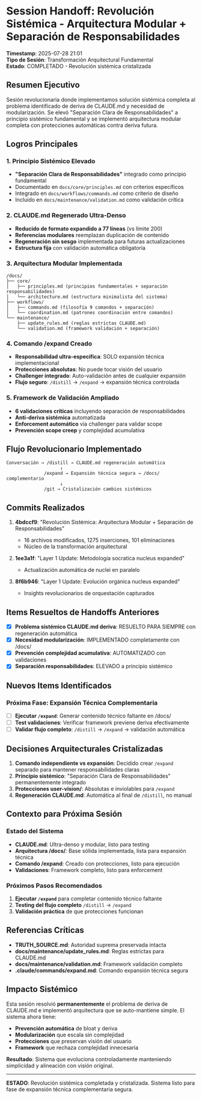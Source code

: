# Session Handoff: Revolución Sistémica - Arquitectura Modular + Separación de Responsabilidades

**Timestamp**: 2025-07-28 21:01  
**Tipo de Sesión**: Transformación Arquitectural Fundamental  
**Estado**: COMPLETADO - Revolución sistémica cristalizada

## Resumen Ejecutivo

Sesión revolucionaria donde implementamos solución sistémica completa al problema identificado de deriva de CLAUDE.md y necesidad de modularización. Se elevó "Separación Clara de Responsabilidades" a principio sistémico fundamental y se implementó arquitectura modular completa con protecciones automáticas contra deriva futura.

## Logros Principales

### 1. Principio Sistémico Elevado
- **"Separación Clara de Responsabilidades"** integrado como principio fundamental
- Documentado en `docs/core/principles.md` con criterios específicos
- Integrado en `docs/workflows/commands.md` como criterio de diseño
- Incluido en `docs/maintenance/validation.md` como validación crítica

### 2. CLAUDE.md Regenerado Ultra-Denso
- **Reducido de formato expandido a 77 líneas** (vs límite 200)
- **Referencias modulares** reemplazan duplicación de contenido
- **Regeneración sin sesgo** implementada para futuras actualizaciones
- **Estructura fija** con validación automática obligatoria

### 3. Arquitectura Modular Implementada
```
/docs/
├── core/
│   ├── principles.md (principios fundamentales + separación responsabilidades)
│   └── architecture.md (estructura minimalista del sistema)
├── workflows/
│   ├── commands.md (filosofía 9 comandos + separación)
│   └── coordination.md (patrones coordinación entre comandos)
└── maintenance/
    ├── update_rules.md (reglas estrictas CLAUDE.md)
    └── validation.md (framework validación + separación)
```

### 4. Comando /expand Creado
- **Responsabilidad ultra-específica**: SOLO expansión técnica implementacional
- **Protecciones absolutas**: No puede tocar visión del usuario
- **Challenger integrado**: Auto-validación antes de cualquier expansión
- **Flujo seguro**: `/distill` → `/expand` → expansión técnica controlada

### 5. Framework de Validación Ampliado
- **6 validaciones críticas** incluyendo separación de responsabilidades
- **Anti-deriva sistémica** automatizada
- **Enforcement automático** via challenger para validar scope
- **Prevención scope creep** y complejidad acumulativa

## Flujo Revolucionario Implementado

```
Conversación → /distill → CLAUDE.md regeneración automática
                    ↓
              /expand → Expansión técnica segura → /docs/ complementario
                    ↓
              /git → Cristalización cambios sistémicos
```

## Commits Realizados

1. **4bdccf9**: "Revolución Sistémica: Arquitectura Modular + Separación de Responsabilidades"
   - 16 archivos modificados, 1275 inserciones, 101 eliminaciones
   - Núcleo de la transformación arquitectural

2. **1ee3a1f**: "Layer 1 Update: Metodología socratica nucleus expanded"
   - Actualización automática de nuclei en paralelo

3. **8f6b946**: "Layer 1 Update: Evolución orgánica nucleus expanded"
   - Insights revolucionarios de orquestación capturados

## Items Resueltos de Handoffs Anteriores

- [x] **Problema sistémico CLAUDE.md deriva**: RESUELTO PARA SIEMPRE con regeneración automática
- [x] **Necesidad modularización**: IMPLEMENTADO completamente con /docs/
- [x] **Prevención complejidad acumulativa**: AUTOMATIZADO con validaciones
- [x] **Separación responsabilidades**: ELEVADO a principio sistémico

## Nuevos Items Identificados

### Próxima Fase: Expansión Técnica Complementaria
- [ ] **Ejecutar `/expand`**: Generar contenido técnico faltante en /docs/
- [ ] **Test validaciones**: Verificar framework previene deriva efectivamente  
- [ ] **Validar flujo completo**: `/distill` → `/expand` → validación automática

## Decisiones Arquitecturales Cristalizadas

1. **Comando independiente vs expansión**: Decidido crear `/expand` separado para mantener responsabilidades claras
2. **Principio sistémico**: "Separación Clara de Responsabilidades" permanentemente integrado
3. **Protecciones user-vision/**: Absolutas e inviolables para `/expand`
4. **Regeneración CLAUDE.md**: Automática al final de `/distill`, no manual

## Contexto para Próxima Sesión

### Estado del Sistema
- **CLAUDE.md**: Ultra-denso y modular, listo para testing
- **Arquitectura /docs/**: Base sólida implementada, lista para expansión técnica
- **Comando /expand**: Creado con protecciones, listo para ejecución
- **Validaciones**: Framework completo, listo para enforcement

### Próximos Pasos Recomendados
1. **Ejecutar `/expand`** para completar contenido técnico faltante
2. **Testing del flujo completo** `/distill` → `/expand` 
3. **Validación práctica** de que protecciones funcionan

## Referencias Críticas

- **TRUTH_SOURCE.md**: Autoridad suprema preservada intacta
- **docs/maintenance/update_rules.md**: Reglas estrictas para CLAUDE.md
- **docs/maintenance/validation.md**: Framework validación completo
- **.claude/commands/expand.md**: Comando expansión técnica segura

## Impacto Sistémico

Esta sesión resolvió **permanentemente** el problema de deriva de CLAUDE.md e implementó arquitectura que se auto-mantiene simple. El sistema ahora tiene:

- **Prevención automática** de bloat y deriva
- **Modularización** que escala sin complejidad
- **Protecciones** que preservan visión del usuario
- **Framework** que rechaza complejidad innecesaria

**Resultado**: Sistema que evoluciona controladamente manteniendo simplicidad y alineación con visión original.

---

**ESTADO**: Revolución sistémica completada y cristalizada. Sistema listo para fase de expansión técnica complementaria segura.